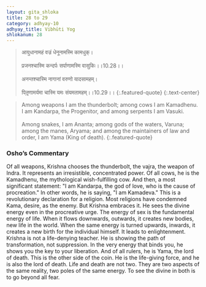 ```yaml
---
layout: gita_shloka
title: 28 to 29
category: adhyay-10
adhyay_title: Vibhūti Yog
shlokanum: 28
---
```


> आयुधानामहं वज्रं धेनूनामस्मि कामधुक्।<br><br>प्रजनश्चास्मि कन्दर्पः सर्पाणामस्मि वासुकिः।।10.28।।<br><br>अनन्तश्चास्मि नागानां वरुणो यादसामहम्।<br><br>पितृ़णामर्यमा चास्मि यमः संयमतामहम्।।10.29।।
{:.featured-quote}
{:.text-center}

> Among weapons I am the thunderbolt; among cows I am Kamadhenu. I am Kandarpa, the Progenitor, and among serpents I am Vasuki.<br><br>Among snakes, I am Ananta; among gods of the waters, Varuna; among the manes, Aryama; and among the maintainers of law and order, I am Yama (King of death).
{:.featured-quote}

### Osho’s Commentary
Of all weapons, Krishna chooses the thunderbolt, the vajra, the weapon of Indra. It represents an irresistible, concentrated power.
Of all cows, he is the Kamadhenu, the mythological wish-fulfilling cow.
And then, a most significant statement: "I am Kandarpa, the god of love, who is the cause of procreation." In other words, he is saying, "I am Kamadeva." This is a revolutionary declaration for a religion. Most religions have condemned Kama, desire, as the enemy. But Krishna embraces it. He sees the divine energy even in the procreative urge.
The energy of sex is the fundamental energy of life. When it flows downwards, outwards, it creates new bodies, new life in the world. When the same energy is turned upwards, inwards, it creates a new birth for the individual himself. It leads to enlightenment. Krishna is not a life-denying teacher. He is showing the path of transformation, not suppression. In the very energy that binds you, he shows you the key to your liberation.
And of all rulers, he is Yama, the lord of death. This is the other side of the coin. He is the life-giving force, and he is also the lord of death. Life and death are not two. They are two aspects of the same reality, two poles of the same energy. To see the divine in both is to go beyond all fear.
